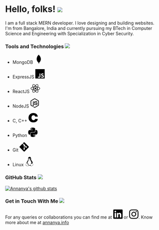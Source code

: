 # Hello, folks\! <img src="https://media.giphy.com/media/26AHJRDdK0iTyu1xK/giphy.gif" width="100px">
<!--![Header](/AnnanyaPandey.png)-->
<!--![Header](https://media.giphy.com/media/1XCcD9VLQZ2Io/giphy.gif)-->
<!--### Hi there 👋-->
<!--width="30px"-->

<!--
**Annanya481/Annanya481** is a ✨ _special_ ✨ repository because its `README.md` (this file) appears on your GitHub profile.
Here are some ideas to get you started:

- 🔭 I’m currently working on ...
- 🌱 I’m currently learning ...
- 👯 I’m looking to collaborate on ...
- 🤔 I’m looking for help with ...
- 💬 Ask me about ...
- 📫 How to reach me: ...
- 😄 Pronouns: ...
- ⚡ Fun fact: ...
-->
I am a full stack MERN developer. I love designing and building websites. I'm from Bangalore, India and currently pursuing my BTech in Computer Science and Engineering with Specialization in Cyber Security.

### Tools and Technologies <img src="https://media.giphy.com/media/1XCcD9VLQZ2Io/giphy.gif" width="80px">
* MongoDB <img src="https://github.com/Annanya481/Annanya481/blob/master/mongodb.svg?raw=true" width="30px">

* ExpressJS <img src="https://github.com/Annanya481/Annanya481/blob/master/javascript.svg?raw=true" width="30px">

* ReactJS <img src="https://github.com/Annanya481/Annanya481/blob/master/react.svg?raw=true" width="30px">

* NodeJS <img src="https://github.com/Annanya481/Annanya481/blob/master/node-dot-js.svg?raw=true" width="30px">

* C, C++ <img src="https://github.com/Annanya481/Annanya481/blob/master/c.svg?raw=true" width="30px">

* Python <img src="https://github.com/Annanya481/Annanya481/blob/master/python.svg?raw=true" width="30px">

* Git <img src="https://github.com/Annanya481/Annanya481/blob/master/git.svg?raw=true" width="30px">

* Linux <img src="https://github.com/Annanya481/Annanya481/blob/master/linux.svg?raw=true" width="30px">

### GitHub Stats <img src="https://media.giphy.com/media/t7sEnf5w7wJ1CEPyy7/giphy.gif" width="80px">
[![Annanya's github stats](https://github-readme-stats.vercel.app/api?username=Annanya481&show_icons=true&theme=tokyonight)](https://github.com/anuraghazra/github-readme-stats)

### Get in Touch With Me <img src="https://media.giphy.com/media/eidWuaG0u49rBin0EB/giphy.gif" width="80px">
For any queries or collaborations you can find me at [<img src="https://github.com/Annanya481/Annanya481/blob/master/linkedin.svg?raw=true" width="30px">](https://www.linkedin.com/in/annanya-pandey-7a9043195/) or [<img src="https://github.com/Annanya481/Annanya481/blob/master/instagram.svg?raw=true" width="30px">](https://www.instagram.com/annanya_1120/).  Know more about me at [annanya.info](https://annanya.info)
